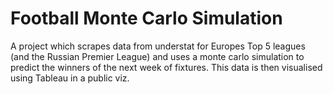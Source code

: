 # Football Monte Carlo Simulation
A project which scrapes data from understat for Europes Top 5 leagues (and the Russian Premier League) and uses a monte carlo simulation to predict the winners of the next week of fixtures. This data is then visualised using Tableau in a public viz.
